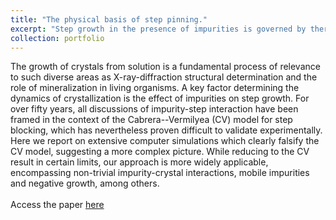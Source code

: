 ```yaml
---
title: "The physical basis of step pinning."
excerpt: "Step growth in the presence of impurities is governed by thermodynamics - not kinetics. <br/><img src='/images/snapshot.jpg'>"
collection: portfolio
---
```


The growth of crystals from solution is a fundamental process of relevance to such diverse areas as X-ray-diffraction structural determination and the role of mineralization in living organisms. A key factor determining the dynamics of crystallization is the effect of impurities on step growth. For over fifty years, all discussions of impurity-step interaction have been framed in the context of the Cabrera--Vermilyea (CV) model for step blocking, which has nevertheless proven difficult to validate experimentally. Here we report on extensive computer simulations which clearly falsify the CV model, suggesting a more complex picture. While reducing to the CV result in certain limits, our approach is more widely applicable, encompassing non-trivial impurity-crystal interactions, mobile impurities and negative growth, among others. 
<br/><br/>
Access the paper [here](/publication/00094)
<br/><br/>
